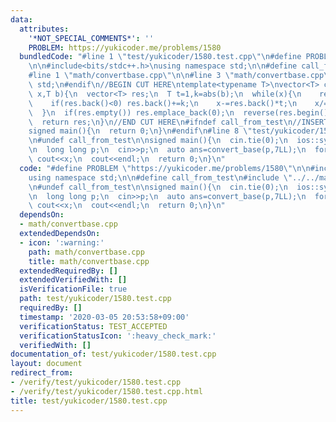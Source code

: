 ```yaml
---
data:
  attributes:
    '*NOT_SPECIAL_COMMENTS*': ''
    PROBLEM: https://yukicoder.me/problems/1580
  bundledCode: "#line 1 \"test/yukicoder/1580.test.cpp\"\n#define PROBLEM \"https://yukicoder.me/problems/1580\"\
    \n\n#include<bits/stdc++.h>\nusing namespace std;\n\n#define call_from_test\n\
    #line 1 \"math/convertbase.cpp\"\n\n#line 3 \"math/convertbase.cpp\"\nusing namespace\
    \ std;\n#endif\n//BEGIN CUT HERE\ntemplate<typename T>\nvector<T> convert_base(T\
    \ x,T b){\n  vector<T> res;\n  T t=1,k=abs(b);\n  while(x){\n    res.emplace_back((x*t)%k);\n\
    \    if(res.back()<0) res.back()+=k;\n    x-=res.back()*t;\n    x/=k;\n    t*=b/k;\n\
    \  }\n  if(res.empty()) res.emplace_back(0);\n  reverse(res.begin(),res.end());\n\
    \  return res;\n}\n//END CUT HERE\n#ifndef call_from_test\n//INSERT ABOVE HERE\n\
    signed main(){\n  return 0;\n}\n#endif\n#line 8 \"test/yukicoder/1580.test.cpp\"\
    \n#undef call_from_test\n\nsigned main(){\n  cin.tie(0);\n  ios::sync_with_stdio(0);\n\
    \n  long long p;\n  cin>>p;\n  auto ans=convert_base(p,7LL);\n  for(auto x:ans)\
    \ cout<<x;\n  cout<<endl;\n  return 0;\n}\n"
  code: "#define PROBLEM \"https://yukicoder.me/problems/1580\"\n\n#include<bits/stdc++.h>\n\
    using namespace std;\n\n#define call_from_test\n#include \"../../math/convertbase.cpp\"\
    \n#undef call_from_test\n\nsigned main(){\n  cin.tie(0);\n  ios::sync_with_stdio(0);\n\
    \n  long long p;\n  cin>>p;\n  auto ans=convert_base(p,7LL);\n  for(auto x:ans)\
    \ cout<<x;\n  cout<<endl;\n  return 0;\n}\n"
  dependsOn:
  - math/convertbase.cpp
  extendedDependsOn:
  - icon: ':warning:'
    path: math/convertbase.cpp
    title: math/convertbase.cpp
  extendedRequiredBy: []
  extendedVerifiedWith: []
  isVerificationFile: true
  path: test/yukicoder/1580.test.cpp
  requiredBy: []
  timestamp: '2020-03-05 20:53:58+09:00'
  verificationStatus: TEST_ACCEPTED
  verificationStatusIcon: ':heavy_check_mark:'
  verifiedWith: []
documentation_of: test/yukicoder/1580.test.cpp
layout: document
redirect_from:
- /verify/test/yukicoder/1580.test.cpp
- /verify/test/yukicoder/1580.test.cpp.html
title: test/yukicoder/1580.test.cpp
---
```


